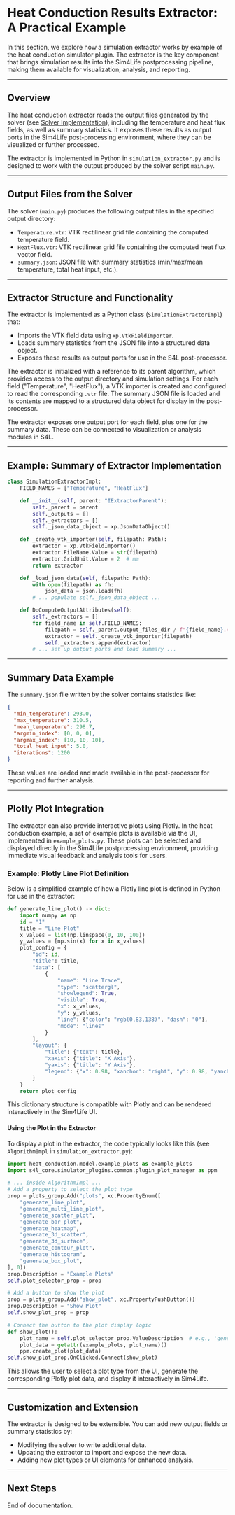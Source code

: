 # Heat Conduction Results Extractor: A Practical Example

In this section, we explore how a simulation extractor works by example of the heat conduction simulator plugin. The extractor is the key component that brings simulation results into the Sim4Life postprocessing pipeline, making them available for visualization, analysis, and reporting.

---

## Overview

The heat conduction extractor reads the output files generated by the solver (see [Solver Implementation](../solver-implementation/writing-solver.md)), including the temperature and heat flux fields, as well as summary statistics. It exposes these results as output ports in the Sim4Life post-processing environment, where they can be visualized or further processed.

The extractor is implemented in Python in `simulation_extractor.py` and is designed to work with the output produced by the solver script `main.py`.

---

## Output Files from the Solver

The solver (`main.py`) produces the following output files in the specified output directory:

- `Temperature.vtr`: VTK rectilinear grid file containing the computed temperature field.
- `HeatFlux.vtr`: VTK rectilinear grid file containing the computed heat flux vector field.
- `summary.json`: JSON file with summary statistics (min/max/mean temperature, total heat input, etc.).

---

## Extractor Structure and Functionality

The extractor is implemented as a Python class (`SimulationExtractorImpl`) that:

- Imports the VTK field data using `xp.VtkFieldImporter`.
- Loads summary statistics from the JSON file into a structured data object.
- Exposes these results as output ports for use in the S4L post-processor.

The extractor is initialized with a reference to its parent algorithm, which provides access to the output directory and simulation settings. For each field ("Temperature", "HeatFlux"), a VTK importer is created and configured to read the corresponding `.vtr` file. The summary JSON file is loaded and its contents are mapped to a structured data object for display in the post-processor.

The extractor exposes one output port for each field, plus one for the summary data. These can be connected to visualization or analysis modules in S4L.

---

## Example: Summary of Extractor Implementation

```python
class SimulationExtractorImpl:
    FIELD_NAMES = ["Temperature", "HeatFlux"]

    def __init__(self, parent: "IExtractorParent"):
        self._parent = parent
        self._outputs = []
        self._extractors = []
        self._json_data_object = xp.JsonDataObject()

    def _create_vtk_importer(self, filepath: Path):
        extractor = xp.VtkFieldImporter()
        extractor.FileName.Value = str(filepath)
        extractor.GridUnit.Value = 2  # mm
        return extractor

    def _load_json_data(self, filepath: Path):
        with open(filepath) as fh:
            json_data = json.load(fh)
        # ... populate self._json_data_object ...

    def DoComputeOutputAttributes(self):
        self._extractors = []
        for field_name in self.FIELD_NAMES:
            filepath = self._parent.output_files_dir / f"{field_name}.vtr"
            extractor = self._create_vtk_importer(filepath)
            self._extractors.append(extractor)
        # ... set up output ports and load summary ...
```

---

## Summary Data Example

The `summary.json` file written by the solver contains statistics like:

```json
{
  "min_temperature": 293.0,
  "max_temperature": 310.5,
  "mean_temperature": 298.7,
  "argmin_index": [0, 0, 0],
  "argmax_index": [10, 10, 10],
  "total_heat_input": 5.0,
  "iterations": 1200
}
```

These values are loaded and made available in the post-processor for reporting and further analysis.

---

## Plotly Plot Integration

The extractor can also provide interactive plots using Plotly. In the heat conduction example, a set of example plots is available via the UI, implemented in `example_plots.py`. These plots can be selected and displayed directly in the Sim4Life postprocessing environment, providing immediate visual feedback and analysis tools for users.

### Example: Plotly Line Plot Definition

Below is a simplified example of how a Plotly line plot is defined in Python for use in the extractor:

```python
def generate_line_plot() -> dict:
    import numpy as np
    id = "1"
    title = "Line Plot"
    x_values = list(np.linspace(0, 10, 100))
    y_values = [np.sin(x) for x in x_values]
    plot_config = {
        "id": id,
        "title": title,
        "data": [
            {
                "name": "Line Trace",
                "type": "scattergl",
                "showlegend": True,
                "visible": True,
                "x": x_values,
                "y": y_values,
                "line": {"color": "rgb(0,83,138)", "dash": "0"},
                "mode": "lines"
            }
        ],
        "layout": {
            "title": {"text": title},
            "xaxis": {"title": "X Axis"},
            "yaxis": {"title": "Y Axis"},
            "legend": {"x": 0.98, "xanchor": "right", "y": 0.98, "yanchor": "top"}
        }
    }
    return plot_config
```

This dictionary structure is compatible with Plotly and can be rendered interactively in the Sim4Life UI.

#### Using the Plot in the Extractor

To display a plot in the extractor, the code typically looks like this (see `AlgorithmImpl` in `simulation_extractor.py`):

```python
import heat_conduction.model.example_plots as example_plots
import s4l_core.simulator_plugins.common.plugin_plot_manager as ppm

# ... inside AlgorithmImpl ...
# Add a property to select the plot type
prop = plots_group.Add("plots", xc.PropertyEnum([
    "generate_line_plot",
    "generate_multi_line_plot",
    "generate_scatter_plot",
    "generate_bar_plot",
    "generate_heatmap",
    "generate_3d_scatter",
    "generate_3d_surface",
    "generate_contour_plot",
    "generate_histogram",
    "generate_box_plot",
], 0))
prop.Description = "Example Plots"
self.plot_selector_prop = prop

# Add a button to show the plot
prop = plots_group.Add("show_plot", xc.PropertyPushButton())
prop.Description = "Show Plot"
self.show_plot_prop = prop

# Connect the button to the plot display logic
def show_plot():
    plot_name = self.plot_selector_prop.ValueDescription  # e.g., 'generate_line_plot'
    plot_data = getattr(example_plots, plot_name)()
    ppm.create_plot(plot_data)
self.show_plot_prop.OnClicked.Connect(show_plot)
```

This allows the user to select a plot type from the UI, generate the corresponding Plotly plot data, and display it interactively in Sim4Life.

---

## Customization and Extension

The extractor is designed to be extensible. You can add new output fields or summary statistics by:

- Modifying the solver to write additional data.
- Updating the extractor to import and expose the new data.
- Adding new plot types or UI elements for enhanced analysis.

---

## Next Steps

End of documentation.


